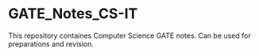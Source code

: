 # GATE_Notes_CS-IT
This repository containes Computer Science GATE notes. Can be used for preparations and revision.
